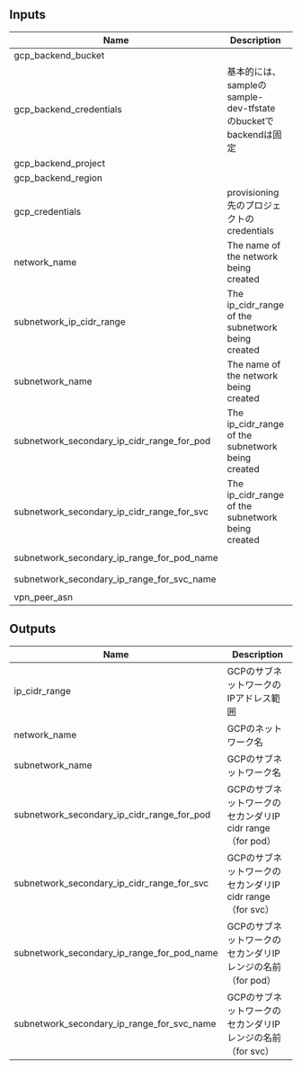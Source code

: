 ## Inputs

| Name | Description | Type | Default | Required |
|------|-------------|:----:|:-----:|:-----:|
| gcp\_backend\_bucket |  | string | n/a | yes |
| gcp\_backend\_credentials | 基本的には、sampleのsample-dev-tfstateのbucketでbackendは固定 | string | n/a | yes |
| gcp\_backend\_project |  | string | n/a | yes |
| gcp\_backend\_region |  | string | n/a | yes |
| gcp\_credentials | provisioning先のプロジェクトのcredentials | string | n/a | yes |
| network\_name | The name of the network being created | map | `<map>` | no |
| subnetwork\_ip\_cidr\_range | The ip_cidr_range of the subnetwork being created | map | `<map>` | no |
| subnetwork\_name | The name of the network being created | map | `<map>` | no |
| subnetwork\_secondary\_ip\_cidr\_range\_for\_pod | The ip_cidr_range of the subnetwork being created | map | `<map>` | no |
| subnetwork\_secondary\_ip\_cidr\_range\_for\_svc | The ip_cidr_range of the subnetwork being created | map | `<map>` | no |
| subnetwork\_secondary\_ip\_range\_for\_pod\_name |  | string | `"subnet-2-pod"` | no |
| subnetwork\_secondary\_ip\_range\_for\_svc\_name |  | string | `"subnet-2-svc"` | no |
| vpn\_peer\_asn |  | string | `"7224"` | no |

## Outputs

| Name | Description |
|------|-------------|
| ip\_cidr\_range | GCPのサブネットワークのIPアドレス範囲 |
| network\_name | GCPのネットワーク名 |
| subnetwork\_name | GCPのサブネットワーク名 |
| subnetwork\_secondary\_ip\_cidr\_range\_for\_pod | GCPのサブネットワークのセカンダリIP cidr range（for pod） |
| subnetwork\_secondary\_ip\_cidr\_range\_for\_svc | GCPのサブネットワークのセカンダリIP cidr range（for svc） |
| subnetwork\_secondary\_ip\_range\_for\_pod\_name | GCPのサブネットワークのセカンダリIPレンジの名前（for pod） |
| subnetwork\_secondary\_ip\_range\_for\_svc\_name | GCPのサブネットワークのセカンダリIPレンジの名前（for svc） |

